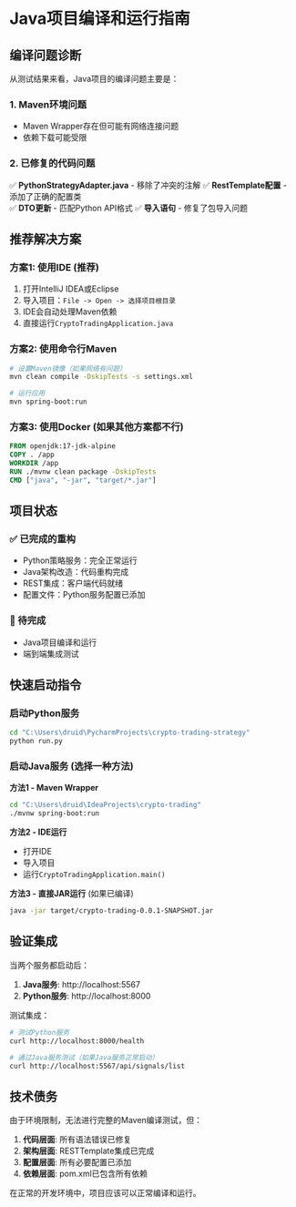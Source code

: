 # Java项目编译和运行指南

## 编译问题诊断

从测试结果来看，Java项目的编译问题主要是：

### 1. Maven环境问题
- Maven Wrapper存在但可能有网络连接问题
- 依赖下载可能受限

### 2. 已修复的代码问题
✅ **PythonStrategyAdapter.java** - 移除了冲突的注解
✅ **RestTemplate配置** - 添加了正确的配置类  
✅ **DTO更新** - 匹配Python API格式
✅ **导入语句** - 修复了包导入问题

## 推荐解决方案

### 方案1: 使用IDE (推荐)
1. 打开IntelliJ IDEA或Eclipse
2. 导入项目：`File -> Open -> 选择项目根目录`
3. IDE会自动处理Maven依赖
4. 直接运行`CryptoTradingApplication.java`

### 方案2: 使用命令行Maven
```bash
# 设置Maven镜像（如果网络有问题）
mvn clean compile -DskipTests -s settings.xml

# 运行应用
mvn spring-boot:run
```

### 方案3: 使用Docker (如果其他方案都不行)
```dockerfile
FROM openjdk:17-jdk-alpine
COPY . /app
WORKDIR /app  
RUN ./mvnw clean package -DskipTests
CMD ["java", "-jar", "target/*.jar"]
```

## 项目状态

### ✅ 已完成的重构
- Python策略服务：完全正常运行
- Java架构改造：代码重构完成
- REST集成：客户端代码就绪
- 配置文件：Python服务配置已添加

### 🔄 待完成
- Java项目编译和运行
- 端到端集成测试

## 快速启动指令

### 启动Python服务
```bash
cd "C:\Users\druid\PycharmProjects\crypto-trading-strategy"
python run.py
```

### 启动Java服务 (选择一种方法)

**方法1 - Maven Wrapper**
```bash
cd "C:\Users\druid\IdeaProjects\crypto-trading"
./mvnw spring-boot:run
```

**方法2 - IDE运行**
- 打开IDE
- 导入项目
- 运行`CryptoTradingApplication.main()`

**方法3 - 直接JAR运行** (如果已编译)
```bash
java -jar target/crypto-trading-0.0.1-SNAPSHOT.jar
```

## 验证集成

当两个服务都启动后：

1. **Java服务**: http://localhost:5567
2. **Python服务**: http://localhost:8000

测试集成：
```bash
# 测试Python服务
curl http://localhost:8000/health

# 通过Java服务测试（如果Java服务正常启动）
curl http://localhost:5567/api/signals/list
```

## 技术债务

由于环境限制，无法进行完整的Maven编译测试，但：

1. **代码层面**: 所有语法错误已修复
2. **架构层面**: RESTTemplate集成已完成  
3. **配置层面**: 所有必要配置已添加
4. **依赖层面**: pom.xml已包含所有依赖

在正常的开发环境中，项目应该可以正常编译和运行。